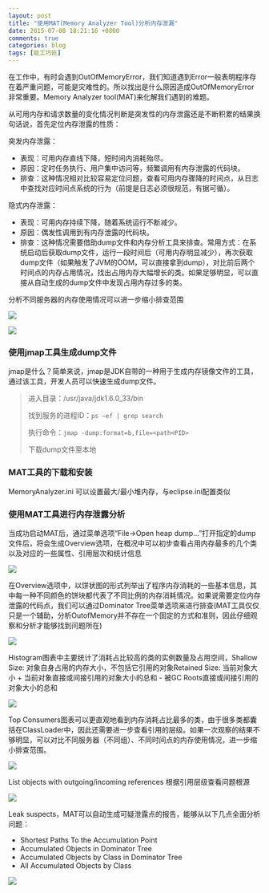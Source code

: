 ```yaml
---
layout: post
title: "使用MAT(Memory Analyzer Tool)分析内存泄漏"
date: 2015-07-08 18:21:16 +0800
comments: true
categories: blog
tags: [能工巧匠]
---
```

在工作中，有时会遇到OutOfMemoryError，我们知道遇到Error一般表明程序存在着严重问题，可能是灾难性的。所以找出是什么原因造成OutOfMemoryError非常重要。Memory Analyzer tool(MAT)来化解我们遇到的难题。

<!-- more -->

从可用内存和请求数量的变化情况判断是突发性的内存泄露还是不断积累的结果换句话说，首先定位内存泄露的性质：

突发内存泄露：

- 表现：可用内存直线下降，短时间内消耗殆尽。
- 原因：定时任务执行、用户集中访问等，频繁调用有内存泄露的代码块。
- 排查：这种情况相对比较容易定位问题，查看可用内存骤降的时间点，从日志中查找对应时间点系统的行为（前提是日志必须很规范，有据可循）。

隐式内存泄露：

- 表现：可用内存持续下降，随着系统运行不断减少。
- 原因：偶发性调用到有内存泄露的代码块。
- 排查：这种情况需要借助dump文件和内存分析工具来排查。常用方式：在系统启动后获取dump文件，运行一段时间后（可用内存明显减少），再次获取dump文件（如果触发了JVM的OOM，可以直接拿到dump），对比前后两个时间点的内存占用情况，找出占用内存大幅增长的类。如果足够明显，可以直接从自动生成的dump文件中发现占用内存过多的类。

分析不同服务器的内存使用情况可以进一步缩小排查范围

![](http://pic.yupoo.com/hunng/ER0GLkC4/z6DV7.jpg)

![](http://pic.yupoo.com/hunng/ER0GLZIg/SIDUg.jpg)

### 使用jmap工具生成dump文件

jmap是什么？简单来说，jmap是JDK自带的一种用于生成内存镜像文件的工具，通过该工具，开发人员可以快速生成dump文件。



> 进入目录：/usr/java/jdk1.6.0_33/bin
> 
> 找到服务的进程ID：`ps –ef | grep search`
> 
> 执行命令：`jmap -dump:format=b,file=<path<PID>`
> 
> 下载dump文件至本地

### MAT工具的下载和安装

MemoryAnalyzer.ini	可以设置最大/最小堆内存，与eclipse.ini配置类似

### 使用MAT工具进行内存泄露分析

当成功启动MAT后，通过菜单选项“File->Open heap dump...”打开指定的dump文件后，将会生成Overview选项，在概况中可以初步查看占用内存最多的几个类以及对应的一些属性、引用层次和统计信息

![](http://pic.yupoo.com/hunng/ER0GMiDK/WVSID.png)

在Overview选项中，以饼状图的形式列举出了程序内存消耗的一些基本信息，其中每一种不同颜色的饼块都代表了不同比例的内存消耗情况。如果说需要定位内存泄露的代码点，我们可以通过Dominator Tree菜单选项来进行排查(MAT工具仅仅只是一个辅助，分析OutofMemory并不存在一个固定的方式和准则，因此仔细观察和分析才能够找到问题所在)

![](http://pic.yupoo.com/hunng/ER0GMwlh/VM8YV.png)

Histogram图表中主要统计了消耗占比较高的类的实例数量及占用空间，Shallow Size: 对象自身占用的内存大小，不包括它引用的对象Retained Size: 当前对象大小 + 当前对象直接或间接引用的对象大小的总和 - 被GC Roots直接或间接引用的对象大小的总和

![](http://pic.yupoo.com/hunng/ER0GLXOt/jq1E4.png)

Top Consumers图表可以更直观地看到内存消耗占比最多的类，由于很多类都囊括在ClassLoader中，因此还需要进一步查看引用的层级。如果一次观察的结果不够明显，可以对比不同服务器（不同组）、不同时间点的内存使用情况，进一步缩小排查范围。

![](http://pic.yupoo.com/hunng/ER0GMkFO/WspKs.png)

List objects with outgoing/incoming references 根据引用层级查看问题根源

![](http://pic.yupoo.com/hunng/ER0GMuF4/pSdwz.png)

Leak suspects，MAT可以自动生成可疑泄露点的报告，能够从以下几点全面分析问题：

- Shortest Paths To the Accumulation Point
- Accumulated Objects in Dominator Tree
- Accumulated Objects by Class in Dominator Tree
- All Accumulated Objects by Class

![](http://pic.yupoo.com/hunng/ER0GNebl/kV2eP.png)
